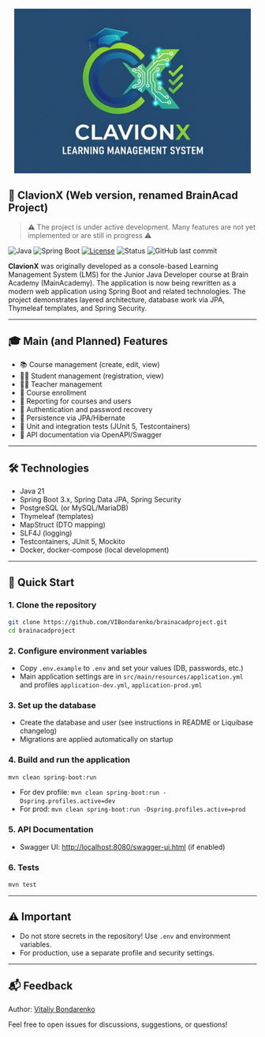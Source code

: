 <p align="center">
  <img src="readme.png" width="480"/>
</p>

## 🧠 ClavionX (Web version, renamed BrainAcad Project)

> ⚠️ The project is under active development. Many features are not yet implemented or are still in progress ⚠️

![Java](https://img.shields.io/badge/Java-21-orange)
![Spring Boot](https://img.shields.io/badge/Spring%20Boot-3.5.5-brightgreen)
[![License](https://img.shields.io/github/license/VIBondarenko/brainacadproject/)](./LICENSE)
![Status](https://img.shields.io/badge/status-in%20progress-yellow)
![GitHub last commit](https://img.shields.io/github/last-commit/VIBondarenko/brainacadproject)

**ClavionX** was originally developed as a console-based Learning Management System (LMS) for the Junior Java Developer course at Brain Academy (MainAcademy). The application is now being rewritten as a modern web application using Spring Boot and related technologies. The project demonstrates layered architecture, database work via JPA, Thymeleaf templates, and Spring Security.

---

## 🎓 Main (and Planned) Features

- 📚 Course management (create, edit, view)
- 👨‍🎓 Student management (registration, view)
- 🧑‍🏫 Teacher management
- 📝 Course enrollment
- 📄 Reporting for courses and users
- 🔐 Authentication and password recovery
- 💾 Persistence via JPA/Hibernate
- 🧪 Unit and integration tests (JUnit 5, Testcontainers)
- 📑 API documentation via OpenAPI/Swagger

---

## 🛠️ Technologies

- Java 21
- Spring Boot 3.x, Spring Data JPA, Spring Security
- PostgreSQL (or MySQL/MariaDB)
- Thymeleaf (templates)
- MapStruct (DTO mapping)
- SLF4J (logging)
- Testcontainers, JUnit 5, Mockito
- Docker, docker-compose (local development)

---

## 🚀 Quick Start

### 1. Clone the repository

```bash
git clone https://github.com/VIBondarenko/brainacadproject.git
cd brainacadproject
```

### 2. Configure environment variables

- Copy `.env.example` to `.env` and set your values (DB, passwords, etc.)
- Main application settings are in `src/main/resources/application.yml` and profiles `application-dev.yml`, `application-prod.yml`

### 3. Set up the database

- Create the database and user (see instructions in README or Liquibase changelog)
- Migrations are applied automatically on startup

### 4. Build and run the application

```bash
mvn clean spring-boot:run
```

- For dev profile: `mvn clean spring-boot:run -Dspring.profiles.active=dev`
- For prod: `mvn clean spring-boot:run -Dspring.profiles.active=prod`

### 5. API Documentation

- Swagger UI: [http://localhost:8080/swagger-ui.html](http://localhost:8080/swagger-ui.html) (if enabled)

### 6. Tests

```bash
mvn test
```

---

## ⚠️ Important

- Do not store secrets in the repository! Use `.env` and environment variables.
- For production, use a separate profile and security settings.

---

## 📬 Feedback

Author: [Vitaliy Bondarenko](https://github.com/VIBondarenko)

Feel free to open issues for discussions, suggestions, or questions!
